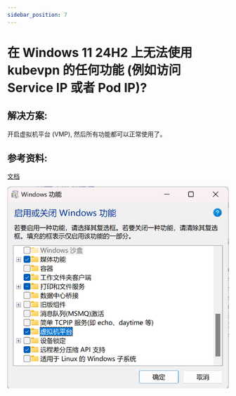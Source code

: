 ```yaml
---
sidebar_position: 7
---
```


# 在 Windows 11 24H2 上无法使用 kubevpn 的任何功能 (例如访问 Service IP 或者 Pod IP)?

## 解决方案:

开启虚拟机平台 (VMP), 然后所有功能都可以正常使用了。

## 参考资料:

[文档](https://support.microsoft.com/zh-cn/windows/%E5%9C%A8-windows-%E4%B8%8A%E5%90%AF%E7%94%A8%E8%99%9A%E6%8B%9F%E5%8C%96-c5578302-6e43-4b4b-a449-8ced115f58e1)

![windows_enable_VPM.png](img/windows_enable_VMP.png)